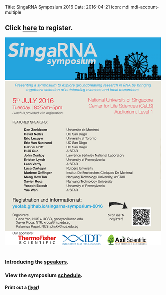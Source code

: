 Title: SingaRNA Symposium 2016
Date: 2016-04-21
icon: mdi mdi-account-multiple

## Click [**here**](http://goo.gl/forms/0awa0rCjGbMxPWBI3) to register.


<div class="row">
  <div class="6u">

<section>
  <a href="#stem-cells" class="image feature"><img src="./singaRNA/SG-RNA_flyer.png" alt="" /></a>
  <a href="#stem-cells" class="image feature"><img src="/images/research/IMP1_OCT4 IF_2.svg" alt="" /></a>
  
</section>

  </div>


### Introducing the [**speakers**](./pages/singaRNA/Speaker_profiles.pdf).

### View the symposium [**schedule**](./pages/singaRNA/schedulev2.pdf). 

#### Print out a [flyer](./singaRNA/SG-RNA_flyer.pdf)!




